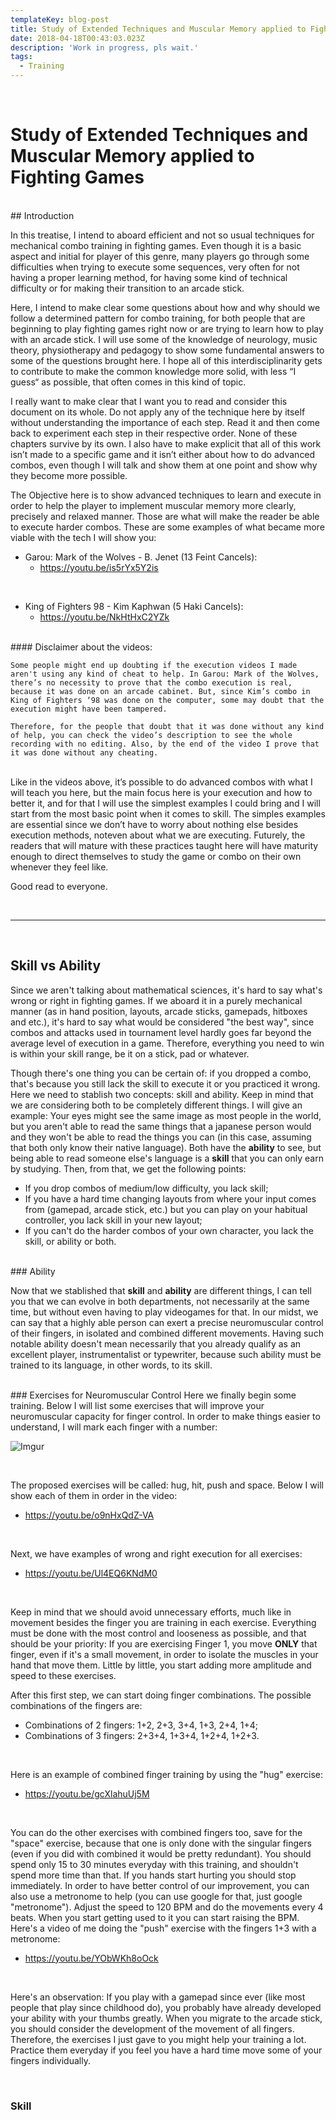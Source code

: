 ```yaml
---
templateKey: blog-post
title: Study of Extended Techniques and Muscular Memory applied to Fighting Games
date: 2018-04-18T00:43:03.023Z
description: 'Work in progress, pls wait.'
tags:
  - Training
---
```

<br>

# Study of Extended Techniques and Muscular Memory applied to Fighting Games

<br>
## Introduction

In this treatise, I intend to aboard efficient and not so usual techniques for mechanical combo training in fighting games. Even though it is a basic aspect and initial for player of this genre, many players go through some difficulties when trying to execute some sequences, very often for not having a proper learning method, for having some kind of technical difficulty or for making their transition to an arcade stick.

Here, I intend to make clear some questions about how and why should we follow a determined pattern for combo training, for both people that are beginning to play fighting games right now or are trying to learn how to play with an arcade stick. I will use some of the knowledge of neurology, music theory, physiotherapy and pedagogy to show some fundamental answers to some of the questions brought here. I hope all of this interdisciplinarity gets to contribute to make the common knowledge more solid, with less “I guess“ as possible, that often comes in this kind of topic.

I really want to make clear that I want you to read and consider this document on its whole. Do not apply any of the technique here by itself without understanding the importance of each step. Read it and then come back to experiment each step in their respective order. None of these chapters survive by its own. I also have to make explicit that all of this work isn’t made to a specific game and it isn’t either about how to do advanced combos, even though I will talk and show them at one point and show why they become more possible.

The Objective here is to show advanced techniques to learn and execute in order to help the player to implement muscular memory more clearly, precisely and relaxed manner. Those are what will make the reader be able to execute harder combos. These are some examples of what became more viable with the tech I will show you:
<br>

* Garou: Mark of the Wolves - B. Jenet (13 Feint Cancels):
    * https://youtu.be/is5rYx5Y2is
<br>

* King of Fighters 98 - Kim Kaphwan (5 Haki Cancels):
    * https://youtu.be/NkHtHxC2YZk

<br>
#### Disclaimer about the videos:

    Some people might end up doubting if the execution videos I made aren't using any kind of cheat to help. In Garou: Mark of the Wolves, there’s no necessity to prove that the combo execution is real, because it was done on an arcade cabinet. But, since Kim’s combo in King of Fighters ‘98 was done on the computer, some may doubt that the execution might have been tampered.

    Therefore, for the people that doubt that it was done without any kind of help, you can check the video’s description to see the whole recording with no editing. Also, by the end of the video I prove that it was done without any cheating.

<br>
Like in the videos above, it’s possible to do advanced combos with what I will teach you here, but the main focus here is your execution and how to better it, and for that I will use the simplest examples I could bring and I will start from the most basic point when it comes to skill. The simples examples are essential since we don’t have to worry about nothing else besides execution methods, noteven about what we are executing. Futurely, the readers that will mature with these practices taught here will have maturity enough to direct themselves to study the game or combo on their own whenever they feel like.

Good read to everyone.

<br>
  
***
<br>

## Skill vs Ability

Since we aren't talking about mathematical sciences, it's hard to say what's wrong or right in fighting games. If we aboard it in a purely mechanical manner (as in hand position, layouts, arcade sticks, gamepads, hitboxes and etc.), it's hard to say what would be considered "the best way", since combos and attacks used in tournament level hardly goes far beyond the average level of execution in a game. Therefore, everything you need to win is within your skill range, be it on a stick, pad or whatever.

Though there's one thing you can be certain of: if you dropped a combo, that's because you still lack the skill to execute it or you practiced it wrong. Here we need to stablish two concepts: skill and ability. Keep in mind that we are considering both to be completely different things. I will give an example: Your eyes might see the same image as most people in the world, but you aren't able to read the same things that a japanese person would and they won't be able to read the things you can (in this case, assuming that both only know their native language). Both have the **ability** to see, but being able to read someone else's language is a **skill** that you can only earn by studying. Then, from that, we get the following points:
<br>

* If you drop combos of medium/low difficulty, you lack skill;
* If you have a hard time changing layouts from where your input comes from (gamepad, arcade stick, etc.) but you can play on your habitual controller, you lack skill in your new layout;
* If you can't do the harder combos of your own character, you lack the skill, or ability or both.

<br>
### Ability

Now that we stablished that **skill** and **ability** are different things, I can tell you that we can evolve in both departments, not necessarily at the same time, but without even having to play videogames for that. In our midst, we can say that a highly able person can exert a precise neuromuscular control of their fingers, in isolated and combined different movements. Having such notable ability doesn't mean necessarily that you already qualify as an excellent player, instrumentalist or typewriter, because such ability must be trained to its language, in other words, to its skill.


<br>
### Exercises for Neuromuscular Control
Here we finally begin some training. Below I will list some exercises that will improve your neuromuscular capacity for finger control. In order to make things easier to understand, I will mark each finger with a number:

<br>

![Imgur](https://i.imgur.com/GovWdVC.jpg)

<br>

The proposed exercises will be called: hug, hit, push and space. Below I will show each of them in order in the video:

* https://youtu.be/o9nHxQdZ-VA

<br>

Next, we have examples of wrong and right execution for all exercises:

* https://youtu.be/Ul4EQ6KNdM0

<br>

Keep in mind that we should avoid unnecessary efforts, much like in movement besides the finger you are training in each exercise. Everything must be done with the most control and looseness as possible, and that should be your priority: If you are exercising Finger 1, you move **ONLY** that finger, even if it's a small movement, in order to isolate the muscles in your hand that move them. Little by little, you start adding more amplitude and speed to these exercises.

After this first step, we can start doing finger combinations. The possible combinations of the fingers are:

* Combinations of 2 fingers: 1+2, 2+3, 3+4, 1+3, 2+4, 1+4;
* Combinations of 3 fingers: 2+3+4, 1+3+4, 1+2+4, 1+2+3.

<br>

Here is an example of combined finger training by using the "hug" exercise:

* https://youtu.be/gcXlahuUj5M

<br>

You can do the other exercises with combined fingers too, save for the "space" exercise, because that one is only done with the singular fingers (even if you did with combined it would be pretty redundant).
You should spend only 15 to 30 minutes everyday with this training, and shouldn't spend more time than that. If you hands start hurting you should stop immediately.
In order to have better control of our improvement, you can also use a metronome to help (you can use google for that, just google "metronome"). Adjust the speed to 120 BPM and do the movements every 4 beats. When you start getting used to it you can start raising the BPM. Here's a video of me doing the "push" exercise with the fingers 1+3 with a metronome:

* https://youtu.be/YObWKh8oOck

<br>

Here's an observation: If you play with a gamepad since ever (like most people that play since childhood do), you probably have already developed your ability with your thumbs greatly. When you migrate to the arcade stick, you should consider the development of the movement of all fingers. Therefore, the exercises I just gave to you might help your training a lot. Practice them everyday if you feel you have a hard time move some of your fingers individually.

<br>

### Skill


